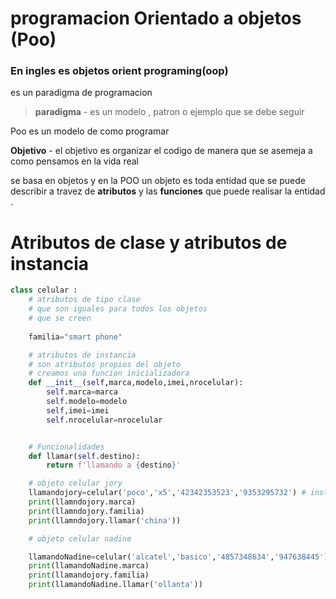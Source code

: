 # programacion Orientado a objetos (Poo)
### En ingles es objetos orient programing(oop)
es un paradigma de programacion 
> **paradigma** - es un modelo , patron o ejemplo que se debe seguir  

Poo es un modelo de como programar 

**Objetivo** - el objetivo es organizar el codigo de manera que se asemeja a como pensamos en la vida real 

se basa en objetos 
y en la POO un objeto es toda entidad que se puede describir a travez de **atributos** y las **funciones**
que puede realisar la entidad .

# Atributos de clase y atributos de instancia

```python
class celular :
    # atributos de tipo clase 
    # que son iguales para todos los objetos 
    # que se creen 
    
    familia="smart phone"

    # atributos de instancia
    # son atributos propios del objeto
    # creamos una funcion inicializadora 
    def __init__(self,marca,modelo,imei,nrocelular):
        self.marca=marca
        self.modelo=modelo
        self,imei=imei
        self.nrocelular=nrocelular


    # Funcionalidades 
    def llamar(self.destino):
        return f'llamando a {destino}'

    # objeto celular jory 
    llamandojory=celular('poco','x5','42342353523','9353295732') # instanciando mi clase - creando mi objeto celular
    print(llamndojory.marca)
    print(llamndojory.familia)
    print(llamndojory.llamar('china'))

    # objeto celular nadine 

    llamandoNadine=celular('alcatel','basico','4857348634','947638445')
    print(llamandoNadine.marca)
    print(llamandojory.familia)
    print(llamandoNadine.llamar('ollanta'))
```